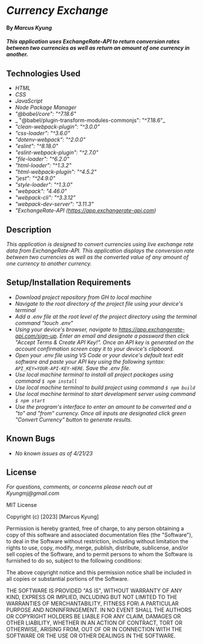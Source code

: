 # _Currency Exchange_

#### By _**Marcus Kyung**_

#### _This application uses ExchangeRate-API to return conversion rates between two currencies as well as return an amount of one currency in another._

## Technologies Used

* _HTML_
* _CSS_
* _JavaScript_
* _Node Package Manager_
* _"@babel/core": "^7.18.6"_
* _ "@babel/plugin-transform-modules-commonjs": "^7.18.6"_
* _"clean-webpack-plugin": "^3.0.0"_
* _"css-loader": "^3.6.0"_
* _"dotenv-webpack": "^2.0.0"_
* _"eslint": "^8.18.0"_
* _"eslint-webpack-plugin": "^2.7.0"_
* _"file-loader": "^6.2.0"_
* _"html-loader": "^1.3.2"_
* _"html-webpack-plugin": "^4.5.2"_
* _"jest": "^24.9.0"_
* _"style-loader": "^1.3.0"_
* _"webpack": "4.46.0"_
* _"webpack-cli": "^3.3.12"_
* _"webpack-dev-server": "3.11.3"_
* _"ExchangeRate-API (https://app.exchangerate-api.com)_

## Description

_This application is designed to convert currencies using live exchange rate data from ExchangeRate-API. This application displays the conversion rate between two currencies as well as the converted value of any amount of one currency to another currency._

## Setup/Installation Requirements

* _Download project repository from GH to local machine_
* _Navigate to the root directory of the project file using your device's terminal_
* _Add a .env file at the root level of the project directory using the terminal command "touch .env"_
* _Using your device's browser, navigate to https://app.exchangerate-api.com/sign-up. Enter an email and designate a password then click "Accept Terms & Create API Key!". Once an API key is generated on the account confirmation screen copy it to your device's clipboard._
* _Open your .env file using VS Code or your device's default text edit software and paste your API key using the following syntax: ```API_KEY=YOUR-API-KEY-HERE```. Save the .env file._
* _Use local machine terminal to install all project packages using command ```$ npm install```_
* _Use local machine terminal to build project using command ```$ npm build```_
* _Use local machine terminal to start development server using command ```$ npm start```_
* _Use the program's interface to enter an amount to be converted and a "to" and "from" currency. Once all inputs are designated click green "Convert Currency" button to generate results._


## Known Bugs

* _No known issues as of 4/21/23_

## License

_For questions, comments, or concerns please reach out at Kyungmj@gmail.com_

MIT License

Copyright (c) [2023] [Marcus Kyung]

Permission is hereby granted, free of charge, to any person obtaining a copy of this software and associated documentation files (the "Software"), to deal
in the Software without restriction, including without limitation the rights to use, copy, modify, merge, publish, distribute, sublicense, and/or sell copies of the Software, and to permit persons to whom the Software is furnished to do so, subject to the following conditions: 

The above copyright notice and this permission notice shall be included in all copies or substantial portions of the Software.

THE SOFTWARE IS PROVIDED "AS IS", WITHOUT WARRANTY OF ANY KIND, EXPRESS OR IMPLIED, INCLUDING BUT NOT LIMITED TO THE WARRANTIES OF MERCHANTABILITY, FITNESS FOR\ A PARTICULAR PURPOSE AND NONINFRINGEMENT. IN NO EVENT SHALL THE AUTHORS OR COPYRIGHT HOLDERS BE LIABLE FOR ANY CLAIM, DAMAGES OR OTHER LIABILITY, WHETHER IN AN ACTION OF CONTRACT, TORT OR OTHERWISE, ARISING FROM, OUT OF OR IN CONNECTION WITH THE SOFTWARE OR THE USE OR OTHER DEALINGS IN THE SOFTWARE.